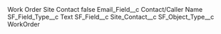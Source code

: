 <?xml version="1.0" encoding="UTF-8"?>
<CustomMetadata xmlns="http://soap.sforce.com/2006/04/metadata" xmlns:xsi="http://www.w3.org/2001/XMLSchema-instance" xmlns:xsd="http://www.w3.org/2001/XMLSchema">
    <label>Work Order Site Contact</label>
    <protected>false</protected>
    <values>
        <field>Email_Field__c</field>
        <value xsi:type="xsd:string">Contact/Caller Name</value>
    </values>
    <values>
        <field>SF_Field_Type__c</field>
        <value xsi:type="xsd:string">Text</value>
    </values>
    <values>
        <field>SF_Field__c</field>
        <value xsi:type="xsd:string">Site_Contact__c</value>
    </values>
    <values>
        <field>SF_Object_Type__c</field>
        <value xsi:type="xsd:string">WorkOrder</value>
    </values>
</CustomMetadata>
